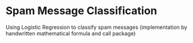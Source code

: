 # Spam Message Classification

Using Logistic Regression to classify spam messages (implementation by handwritten mathematical formula and call package)
